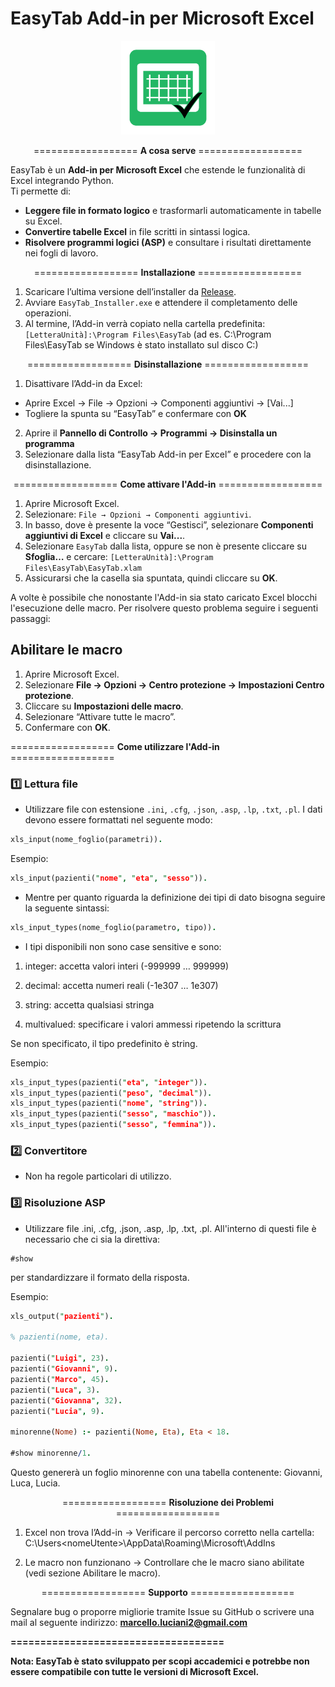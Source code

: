 EasyTab Add-in per Microsoft Excel
====================================

<p align="center">
  <img src="docs/Icona.png" alt="Logo" width="150"/>
</p>

<p align="center">
================== <b>A cosa serve</b> ==================
</p>


EasyTab è un **Add-in per Microsoft Excel** che estende le funzionalità di Excel integrando Python.  
Ti permette di:

- **Leggere file in formato logico** e trasformarli automaticamente in tabelle su Excel.
- **Convertire tabelle Excel** in file scritti in sintassi logica.
- **Risolvere programmi logici (ASP)** e consultare i risultati direttamente nei fogli di lavoro.

<p align="center">
================== <b>Installazione</b> ==================
</p>

1. Scaricare l’ultima versione dell’installer da [Release](../../releases/latest).  
2. Avviare `EasyTab_Installer.exe` e attendere il completamento delle operazioni.  
3. Al termine, l’Add-in verrà copiato nella cartella predefinita: `[LetteraUnità]:\Program Files\EasyTab`
(ad es. C:\Program Files\EasyTab se Windows è stato installato sul disco C:)

<p align="center">
================== <b>Disinstallazione</b> ==================
</p>

1. Disattivare l’Add-in da Excel:  
- Aprire Excel → File → Opzioni → Componenti aggiuntivi → [Vai...]  
- Togliere la spunta su “EasyTab” e confermare con **OK**  
2. Aprire il **Pannello di Controllo → Programmi → Disinstalla un programma**  
3. Selezionare dalla lista “EasyTab Add-in per Excel” e procedere con la disinstallazione.

<p align="center">
================== <b>Come attivare l'Add-in</b> ==================
</p>

1. Aprire Microsoft Excel.  
2. Selezionare: `File → Opzioni → Componenti aggiuntivi`.  
3. In basso, dove è presente la voce “Gestisci”, selezionare **Componenti aggiuntivi di Excel** e cliccare su **Vai...**.  
4. Selezionare `EasyTab` dalla lista, oppure se non è presente cliccare su **Sfoglia…** e cercare: `[LetteraUnità]:\Program Files\EasyTab\EasyTab.xlam`
5. Assicurarsi che la casella sia spuntata, quindi cliccare su **OK**.

A volte è possibile che nonostante l'Add-in sia stato caricato Excel blocchi l'esecuzione delle macro. Per risolvere questo problema seguire i seguenti passaggi:

## Abilitare le macro

1. Aprire Microsoft Excel.  
2. Selezionare **File → Opzioni → Centro protezione → Impostazioni Centro protezione**.  
3. Cliccare su **Impostazioni delle macro**.  
4. Selezionare “Attivare tutte le macro”.  
5. Confermare con **OK**.

================== **Come utilizzare l'Add-in** ==================

### 1️⃣ Lettura file

- Utilizzare file con estensione `.ini`, `.cfg`, `.json`, `.asp`, `.lp`, `.txt`, `.pl`. I dati devono essere formattati nel seguente modo:

```prolog
xls_input(nome_foglio(parametri)).
```

Esempio:

```prolog
xls_input(pazienti("nome", "eta", "sesso")).
```

- Mentre per quanto riguarda la definizione dei tipi di dato bisogna seguire la seguente sintassi:

```prolog
xls_input_types(nome_foglio(parametro, tipo)).
```

- I tipi disponibili non sono case sensitive e sono:

1. integer: accetta valori interi (-999999 … 999999)

2. decimal: accetta numeri reali (-1e307 … 1e307)

3. string: accetta qualsiasi stringa

4. multivalued: specificare i valori ammessi ripetendo la scrittura

Se non specificato, il tipo predefinito è string.

Esempio:

```prolog
xls_input_types(pazienti("eta", "integer")).
xls_input_types(pazienti("peso", "decimal")).
xls_input_types(pazienti("nome", "string")).
xls_input_types(pazienti("sesso", "maschio")).
xls_input_types(pazienti("sesso", "femmina")).
```

### 2️⃣ Convertitore

- Non ha regole particolari di utilizzo.

### 3️⃣ Risoluzione ASP

- Utilizzare file .ini, .cfg, .json, .asp, .lp, .txt, .pl. All'interno di questi file è necessario che ci sia la direttiva:

```
#show
```
per standardizzare il formato della risposta.

Esempio:

```prolog
xls_output("pazienti").

% pazienti(nome, eta).

pazienti("Luigi", 23). 
pazienti("Giovanni", 9).
pazienti("Marco", 45).
pazienti("Luca", 3).
pazienti("Giovanna", 32).
pazienti("Lucia", 9).

minorenne(Nome) :- pazienti(Nome, Eta), Eta < 18.

#show minorenne/1.
```

Questo genererà un foglio minorenne con una tabella contenente: Giovanni, Luca, Lucia.

<p align="center">
================== <b>Risoluzione dei Problemi</b> ==================
</p>

1. Excel non trova l’Add-in
→ Verificare il percorso corretto nella cartella:
    C:\Users\<nomeUtente>\AppData\Roaming\Microsoft\AddIns

2. Le macro non funzionano
→ Controllare che le macro siano abilitate (vedi sezione Abilitare le macro).

<p align="center">
================== <b>Supporto</b> ==================
</p>

Segnalare bug o proporre migliorie tramite Issue su GitHub o scrivere una mail al seguente indirizzo: <b> marcello.luciani2@gmail.com

====================================

Nota: EasyTab è stato sviluppato per scopi accademici e potrebbe non essere compatibile con tutte le versioni di Microsoft Excel.